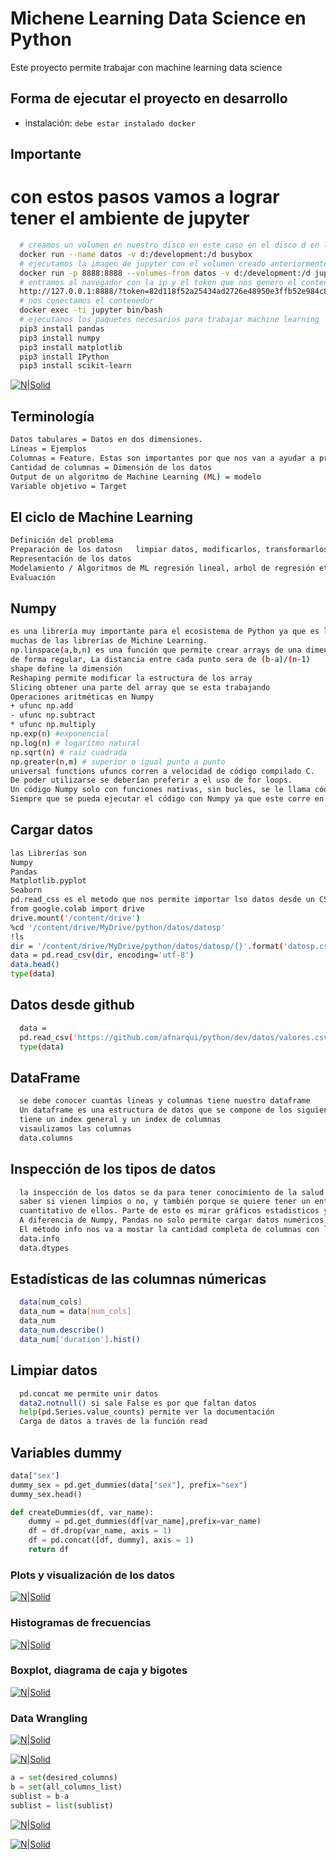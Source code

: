# Michene Learning Data Science en Python

Este proyecto permite trabajar con machine learning data science

## Forma de ejecutar el proyecto en desarrollo

- instalación: `debe estar instalado docker`

## Importante
# con estos pasos vamos a lograr tener el ambiente de jupyter


````bash
  # creamos un volumen en nuestro disco en este caso en el disco d en la carpeta development
  docker run --name datos -v d:/development:/d busybox
  # ejecutamos la imagen de jupyter con el volumen creado anteriormente
  docker run -p 8888:8888 --volumes-from datos -v d:/development:/d jupyter/minimal-notebook
  # entramos al navegador con la ip y el token que nos genero el contenedor en este caso esta:
  http://127.0.0.1:8888/?token=82d118f52a25434ad2726e48950e3ffb52e984c83c81e348
  # nos conectamos el contenedor
  docker exec -ti jupyter bin/bash
  # ejecutamos los paquetes necesarios para trabajar machine learning
  pip3 install pandas
  pip3 install numpy
  pip3 install matplotlib
  pip3 install IPython
  pip3 install scikit-learn
````

[![N|Solid](https://firebasestorage.googleapis.com/v0/b/sistemaadministrativodenegocio.appspot.com/o/python%2Fregresionlineal.JPG?alt=media&token=16f4860a-980d-4125-8307-6fe94311d2ae)](https://firebasestorage.googleapis.com/v0/b/sistemaadministrativodenegocio.appspot.com/o/python%2Fregresionlineal.JPG?alt=media&token=16f4860a-980d-4125-8307-6fe94311d2ae)

## Terminología
````bash
Datos tabulares = Datos en dos dimensiones.
Líneas = Ejemplos
Columnas = Feature. Estas son importantes por que nos van a ayudar a predecir cosas gracias a los modelos que usemos de Machine Learning
Cantidad de columnas = Dimensión de los datos
Output de un algoritmo de Machine Learning (ML) = modelo
Variable objetivo = Target
````

## El ciclo de Machine Learning
````bash
Definición del problema
Preparación de los datosn   limpiar datos, modificarlos, transformarlos
Representación de los datos 
Modelamiento / Algoritmos de ML regresión lineal, arbol de regresión etc
Evaluación
````

## Numpy
````bash
es una librería muy importante para el ecosistema de Python ya que es la base de todos los cálculos cientificos y
muchas de las librerías de Michine Learning.
np.linspace(a,b,n) es una función que permite crear arrays de una dimensión, de largo n, y que contienen puntos entre a y b, distanciados
de forma regular, La distancia entre cada punto sera de (b-a)/(n-1)
shape define la dimensión
Reshaping permite modificar la estructura de los array
Slicing obtener una parte del array que se esta trabajando
Operaciones aritméticas en Numpy
+ ufunc np.add
- ufunc np.subtract
* ufunc np.multiply
np.exp(n) #exponencial
np.log(n) # logarítmo natural
np.sqrt(n) # raiz cuadrada
np.greater(n,m) # superior o igual punto a punto
universal functions ufuncs corren a velocidad de código compilado C.
De poder utilizarse se deberían preferir a el uso de for loops.
Un código Numpy solo con funciones nativas, sin bucles, se le llama código "vectorizado".
Siempre que se pueda ejecutar el código con Numpy ya que este corre en C y es mil veces más rapido que un for loops que corre en python
````

## Cargar datos
````bash
las Librerías son
Numpy
Pandas
Matplotlib.pyplot
Seaborn
pd.read_css es el metodo que nos permite importar lso datos desde un CSV y cargarlo en un DataFrame, que es la estructura de base de Pandas
from google.colab import drive
drive.mount('/content/drive')
%cd '/content/drive/MyDrive/python/datos/datosp'
!ls
dir = '/content/drive/MyDrive/python/datos/datosp/{}'.format('datosp.csv')
data = pd.read_csv(dir, encoding='utf-8')
data.head()
type(data)
````

## Datos desde github
````bash
  data = 
  pd.read_csv('https://github.com/afnarqui/python/dev/datos/valores.csv?raw=true', encoding='utf-8')
  type(data)
````

## DataFrame
````bash
  se debe conocer cuantas lineas y columnas tiene nuestro dataframe
  Un dataframe es una estructura de datos que se compone de los siguientes elementos
  tiene un index general y un index de columnas
  visaulizamos las columnas
  data.columns
````

## Inspección de los tipos de datos
````bash
  la inspección de los datos se da para tener conocimiento de la salud de lso datos que tenemos,
  saber si vienen limpios o no, y también porque se quiere tener un entendimiento
  cuantitativo de ellos. Parte de esto es mirar gráficos estadisticos y enteneder diferentes propiedades numerícas de las columnas
  A diferencia de Numpy, Pandas no solo permite cargar datos numéricos, sino también datos de texto.
  El método info nos va a mostar la cantidad completa de columnas con la cantidad de elementos no nulos que hay en esas columnas y por último muestra el tipo de cada columna
  data.info
  data.dtypes
````


## Estadísticas de las columnas númericas
````bash
  data[num_cols]
  data_num = data[num_cols]
  data_num
  data_num.describe()
  data_num['duration'].hist()
````

## Limpiar datos
````bash
  pd.concat me permite unir datos
  data2.notnull() si sale False es por que faltan datos
  help(pd.Series.value_counts) permite ver la documentación
  Carga de datos a través de la función read
````

## Variables dummy
````python
data["sex"]
dummy_sex = pd.get_dummies(data["sex"], prefix="sex")
dummy_sex.head()

def createDummies(df, var_name):
    dummy = pd.get_dummies(df[var_name],prefix=var_name)
    df = df.drop(var_name, axis = 1)
    df = pd.concat([df, dummy], axis = 1)
    return df
````
### Plots y visualización de los datos

[![N|Solid](https://firebasestorage.googleapis.com/v0/b/sistemaadministrativodenegocio.appspot.com/o/python%2Fplot.JPG?alt=media&token=a2a91614-153e-4db4-9bd2-cba636a0c55a)](https://firebasestorage.googleapis.com/v0/b/sistemaadministrativodenegocio.appspot.com/o/python%2Fplot.JPG?alt=media&token=a2a91614-153e-4db4-9bd2-cba636a0c55a)

### Histogramas de frecuencias

[![N|Solid](https://firebasestorage.googleapis.com/v0/b/sistemaadministrativodenegocio.appspot.com/o/python%2Fhistogramadefrecuencia.JPG?alt=media&token=028d358a-2e98-4205-8289-b78c5b7c4aa4)](https://firebasestorage.googleapis.com/v0/b/sistemaadministrativodenegocio.appspot.com/o/python%2Fhistogramadefrecuencia.JPG?alt=media&token=028d358a-2e98-4205-8289-b78c5b7c4aa4)

### Boxplot, diagrama de caja y bigotes

[![N|Solid](https://firebasestorage.googleapis.com/v0/b/sistemaadministrativodenegocio.appspot.com/o/python%2FBoxplot.JPG?alt=media&token=3a6d384c-e419-42d3-bc25-474ab73d1b2f)](https://firebasestorage.googleapis.com/v0/b/sistemaadministrativodenegocio.appspot.com/o/python%2FBoxplot.JPG?alt=media&token=3a6d384c-e419-42d3-bc25-474ab73d1b2f)

### Data Wrangling

[![N|Solid](https://firebasestorage.googleapis.com/v0/b/sistemaadministrativodenegocio.appspot.com/o/python%2Fchuleta1.jpg?alt=media&token=5c443d8a-c36c-4a87-82a4-c2b56a6abe45)](https://firebasestorage.googleapis.com/v0/b/sistemaadministrativodenegocio.appspot.com/o/python%2Fchuleta1.jpg?alt=media&token=5c443d8a-c36c-4a87-82a4-c2b56a6abe45)

[![N|Solid](https://firebasestorage.googleapis.com/v0/b/sistemaadministrativodenegocio.appspot.com/o/python%2Fchuleta2.jpg?alt=media&token=6d35cf85-50f3-4945-8851-49676613011c)](https://firebasestorage.googleapis.com/v0/b/sistemaadministrativodenegocio.appspot.com/o/python%2Fchuleta2.jpg?alt=media&token=6d35cf85-50f3-4945-8851-49676613011c)

````python
a = set(desired_columns)
b = set(all_columns_list)
sublist = b-a
sublist = list(sublist)
````

[![N|Solid](https://firebasestorage.googleapis.com/v0/b/sistemaadministrativodenegocio.appspot.com/o/python%2Ffunciondeprobabilidades.JPG?alt=media&token=14d36d9a-d025-4181-be7a-1e63b9c906d4)](https://firebasestorage.googleapis.com/v0/b/sistemaadministrativodenegocio.appspot.com/o/python%2Ffunciondeprobabilidades.JPG?alt=media&token=14d36d9a-d025-4181-be7a-1e63b9c906d4)


[![N|Solid](https://firebasestorage.googleapis.com/v0/b/sistemaadministrativodenegocio.appspot.com/o/python%2Fladistribucionuniforme.JPG?alt=media&token=9b9c09eb-78a8-44db-8ac2-282ee4241588)](https://firebasestorage.googleapis.com/v0/b/sistemaadministrativodenegocio.appspot.com/o/python%2Fladistribucionuniforme.JPG?alt=media&token=9b9c09eb-78a8-44db-8ac2-282ee4241588)